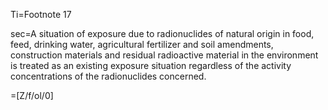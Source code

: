 Ti=Footnote 17

sec=A situation of exposure due to radionuclides of natural origin in food, feed, drinking
water, agricultural fertilizer and soil amendments, construction materials and residual
radioactive material in the environment is treated as an existing exposure situation regardless
of the activity concentrations of the radionuclides concerned.

=[Z/f/ol/0]

